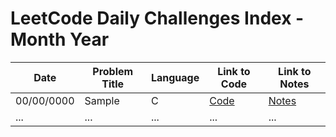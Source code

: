 # LeetCode Daily Challenges Index - Month Year

| Date       | Problem Title      | Language | Link to Code                                  | Link to Notes                                 |
|------------|--------------------|----------|-----------------------------------------------|-----------------------------------------------|
| 00/00/0000 | Sample             | C        | [Code](                                )      | [Notes](                                 )    |
| ...        | ...                | ...      | ...                                           | ...                                           |

